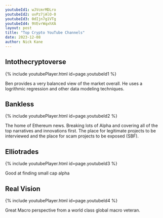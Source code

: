```yaml
---
youtubeId1: wJVcmrMDLro
youtubeId2: uvPz7jAlO-0
youtubeId3: 0dIjn7g1VTg
youtubeId4: 9VEvrWqxhXA
layout: post
title: "Top Crypto YouTube Channels"
date: 2023-12-08
author: Nick Kane
---
```



## Intothecryptoverse 

{% include youtubePlayer.html id=page.youtubeId1 %}

Ben provides a very balanced view of the market overall. He uses a logrithmic regression and other data modeling techniques. 

## Bankless

{% include youtubePlayer.html id=page.youtubeId2 %}

The home of Ethereum news. Breaking lots of Alpha and covering all of the top narratives and innovations first. The place for legitimate projects to be interviewed and the place for scam projects to be exposed (SBF).

## Elliotrades

{% include youtubePlayer.html id=page.youtubeId3 %}

Good at finding small cap alpha

## Real Vision

{% include youtubePlayer.html id=page.youtubeId4 %}

Great Macro perspective from a world class global macro veteran.
